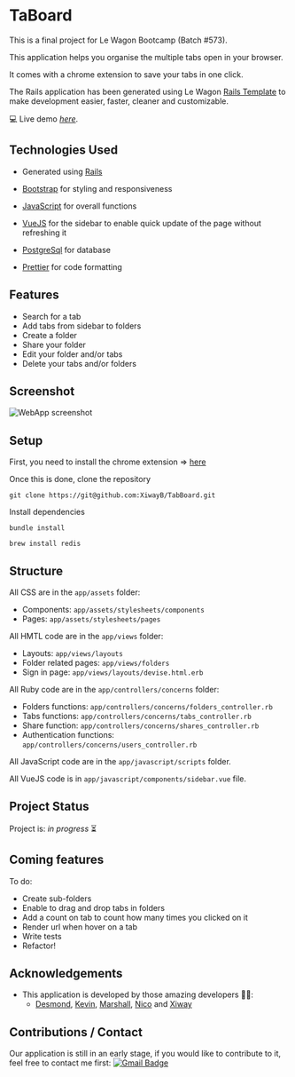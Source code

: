 # TaBoard
This is a final project for Le Wagon Bootcamp (Batch #573).

This application helps you organise the multiple tabs open in your browser. 

It comes with a chrome extension to save your tabs in one click.

The Rails application has been generated using Le Wagon [Rails Template](https://github.com/lewagon/rails-templates) to make development easier, faster, cleaner and customizable.
  
💻 Live demo [_here_](https://taboard.herokuapp.com/). 
 
## Technologies Used
 - Generated using [Rails](https://rubyonrails.org/)
 - [Bootstrap](https://getbootstrap.com/) for styling and responsiveness
 - [JavaScript](https://developer.mozilla.org/en-US/docs/Web/JavaScript) for overall functions
 - [VueJS](https://vuejs.org/v2/guide/) for the sidebar to enable quick update of the page without refreshing it
 - [PostgreSql](https://www.postgresql.org/) for database

- [Prettier](https://github.com/prettier/prettier) for code formatting 

## Features
- Search for a tab 
- Add tabs from sidebar to folders 
- Create a folder
- Share your folder 
- Edit your folder and/or tabs
- Delete your tabs and/or folders


## Screenshot
![WebApp screenshot](./app/assets/images/webappGIF.gif)


## Setup

First, you need to install the chrome extension => [here](https://github.com/nicoletacalin/tabboard_chrome)

Once this is done, clone the repository

```
git clone https://git@github.com:XiwayB/TabBoard.git
```

Install dependencies

```
bundle install
```

```
brew install redis
```

## Structure

All CSS are in the ```app/assets``` folder:
  - Components: ```app/assets/stylesheets/components```
  - Pages: ```app/assets/stylesheets/pages```

All HMTL code are in the ```app/views``` folder: 
  - Layouts: ```app/views/layouts```
  - Folder related pages: ```app/views/folders```
  - Sign in page: ```app/views/layouts/devise.html.erb```

All Ruby code are in the ```app/controllers/concerns``` folder:
  - Folders functions: ```app/controllers/concerns/folders_controller.rb```
  - Tabs functions: ```app/controllers/concerns/tabs_controller.rb```
  - Share function: ```app/controllers/concerns/shares_controller.rb```
  - Authentication functions: ```app/controllers/concerns/users_controller.rb```

All JavaScript code are in the ```app/javascript/scripts``` folder.

All VueJS code is in ```app/javascript/components/sidebar.vue``` file.

## Project Status
Project is: _in progress_ ⏳

## Coming features

To do:
- Create sub-folders 
- Enable to drag and drop tabs in folders
- Add a count on tab to count how many times you clicked on it
- Render url when hover on a tab
- Write tests
- Refactor!

## Acknowledgements
- This application is developed by those amazing developers 🙌🏻: 
  - [Desmond](https://github.com/barrrricade), [Kevin](https://github.com/kkurcz), [Marshall](https://github.com/Marshall-Hao), [Nico](https://github.com/nicoletacalin) and [Xiway](https://github.com/XiwayB)

## Contributions / Contact
Our application is still in an early stage, if you would like to contribute to it, feel free to contact me first: [![Gmail Badge](https://img.shields.io/badge/xiway.banh-D14836?style=flat-square&logo=Gmail&logoColor=white&link=mailto:xiway.banh@gmail.com)](mailto:xiway.banh@gmail.com) 
